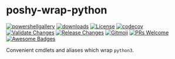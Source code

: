 # poshy-wrap-python

[![powershellgallery](https://img.shields.io/powershellgallery/v/poshy-wrap-python.svg)](https://www.powershellgallery.com/packages/poshy-wrap-python)
[![downloads](https://img.shields.io/powershellgallery/dt/poshy-wrap-python.svg)](https://www.powershellgallery.com/packages/poshy-wrap-python)
[![License](https://img.shields.io/github/license/pwshrc/poshy-wrap-python)](./LICENSE.txt)
[![codecov](https://codecov.io/gh/pwshrc/poshy-wrap-python/branch/main/graph/badge.svg)](https://codecov.io/gh/pwshrc/poshy-wrap-python)
[![Validate Changes](https://github.com/pwshrc/poshy-wrap-python/actions/workflows/validate.yml/badge.svg)](https://github.com/pwshrc/poshy-wrap-python/actions/workflows/validate.yml)
[![Release Changes](https://github.com/pwshrc/poshy-wrap-python/actions/workflows/release.yml/badge.svg)](https://github.com/pwshrc/poshy-wrap-python/actions/workflows/release.yml)
[![Gitmoji](https://img.shields.io/badge/gitmoji-%20😜%20😍-FFDD67.svg?style=flat-square)](https://gitmoji.carloscuesta.me/)
[![PRs Welcome](https://img.shields.io/badge/PRs-welcome-brightgreen.svg?style=flat-square)](http://makeapullrequest.com)
[![Awesome Badges](https://img.shields.io/badge/badges-awesome-green.svg)](https://github.com/Naereen/badges)

Convenient cmdlets and aliases which wrap `python3`.

